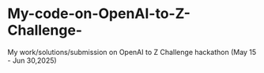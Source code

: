# My-code-on-OpenAI-to-Z-Challenge-
My work/solutions/submission on  OpenAI to Z Challenge  hackathon (May 15 - Jun 30,2025)
